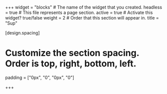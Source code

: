 +++
widget = "blocks"  # The name of the widget that you created.
headless = true  # This file represents a page section.
active = true  # Activate this widget? true/false
weight = 2  # Order that this section will appear in.
title = "Sup"

[design.spacing]
  # Customize the section spacing. Order is top, right, bottom, left.
  padding = ["0px", "0", "0px", "0"]

+++

